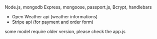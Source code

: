 Node.js, mongodb
Express, mongoose, passport.js, Bcrypt, handlebars
- Open Weather api (weather informations)
- Stripe api (for payment and order form)

some model require older version, please check the app.js
